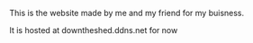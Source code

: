 This is the website made by me and my friend for my buisness.

It is hosted at downtheshed.ddns.net for now
